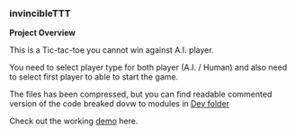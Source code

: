### invincibleTTT

**Project Overview**

This is a Tic-tac-toe you cannot win against A.I. player.

You need to select player type for both player (A.I. / Human) and also need to select first player to able to start the game.

The files has been compressed, but you can find readable commented version of the code breaked dovw to modules in [Dev folder](https://github.com/DevRob/invincibleTTT/tree/master/Dev)

Check out the working [demo](http://devrob.github.io/invincibleTTT/) here. 

